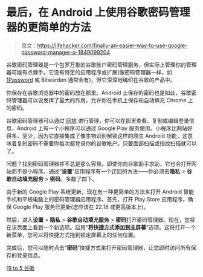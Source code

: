 # 最后，在 Android 上使用谷歌密码管理器的更简单的方法

> 原文：<https://lifehacker.com/finally-an-easier-way-to-use-google-password-manager-o-1849099204>

谷歌密码管理器是一个包罗万象的谷歌账户密码管理服务，但实际上管理你的管理器可能有点棘手。它没有特定的应用程序或扩展(像密码管理器一样，如 [1Password](https://lifehacker.com/why-1password-is-now-the-best-password-manager-for-mac-1848947731) 或 Bitwarden 通常会有)，但它深深地编织在谷歌的产品中。



你保存在谷歌浏览器中的密码放在那里。Android 上保存的密码也是如此，谷歌密码管理器可以说发挥了最大的作用，允许你在手机上保存和自动填充 Chrome 上的密码。

谷歌密码管理器可以通过 [网站](https://passwords.google.com/?pli=1) 进行管理，你可以在那里查看、复制或编辑登录信息，Android 上有一个小程序可以通过 Google Play 服务使用。小程序比网站好得多，至少，因为它直接集成了像生物识别解锁这样的原生 Android 功能，这意味着复制密码不需要你每次都登录你的谷歌帐户。只要面部扫描或指纹扫描就可以了。

问题？找到密码管理器并不总是那么容易。即使你向谷歌助手求助，它也会打开网站而不是小程序。通过“**设置**”应用程序有一个迂回的方法——你必须去**隐私** > **谷歌自动填充服务** > **密码**。多敲了四下。

由于新的 Google Play 系统更新，现在有一种更简单的方法来打开 Android 智能手机和平板电脑上的密码管理器应用程序。首先，打开 Play Store 应用程序，确保 Google Play 服务已更新(您应该在 22.18 或更高版本上)。

然后，进入**设置** > **隐私** > **谷歌自动填充服务** > **密码**打开密码管理器。现在，您将在该页面上看到一个新选项。启用“**将快捷方式添加到主屏幕**”选项。这将打开一个新菜单，您可以将快捷方式拖到锁定屏幕上的任何位置。

完成后，您可以随时点击“**密码**”快捷方式来打开密码管理器，让您即时访问所有保存的登录信息。

[[9 to 5 谷歌](https://9to5google.com/2022/06/20/google-password-manager-can-now-have-a-shortcut-on-your-android-home-screen/)